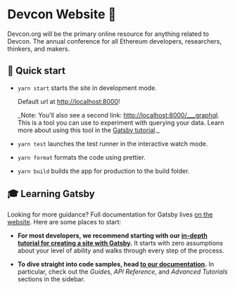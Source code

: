 # Devcon Website 🦄

Devcon.org will be the primary online resource for anything related to Devcon. The annual conference for all Ethereum developers, researchers, thinkers, and makers.

## 🚀 Quick start

- `yarn start` starts the site in development mode.

  Default url at [http://localhost:8000](http://localhost:8000)!

  \_Note: You'll also see a second link: [http://localhost:8000/\_\_\_graphql](http://localhost:8000/___graphql). This is a tool you can use to experiment with querying your data. Learn more about using this tool in the [Gatsby tutorial](https://www.gatsbyjs.com/tutorial/part-five/#introducing-graphiql).\_

- `yarn test` launches the test runner in the interactive watch mode.
- `yarn format` formats the code using prettier.
- `yarn build` builds the app for production to the build folder.

## 🎓 Learning Gatsby

Looking for more guidance? Full documentation for Gatsby lives [on the website](https://www.gatsbyjs.com/). Here are some places to start:

- **For most developers, we recommend starting with our [in-depth tutorial for creating a site with Gatsby](https://www.gatsbyjs.com/tutorial/).** It starts with zero assumptions about your level of ability and walks through every step of the process.

- **To dive straight into code samples, head [to our documentation](https://www.gatsbyjs.com/docs/).** In particular, check out the _Guides_, _API Reference_, and _Advanced Tutorials_ sections in the sidebar.
